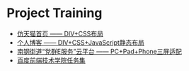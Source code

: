 # Project Training

* [仿天猫首页 —— DIV+CSS布局](https://q-angelo.github.io/project-training/tm/)
* [个人博客 —— DIV+CSS+JavaScript静态布局](https://q-angelo.github.io/project-training/qublog/)
* [南钢街道“党群E服务”云平台 —— PC+Pad+Phone三屏适配](https://q-angelo.github.io/project-training/party-member/)
* [百度前端技术学院任务集](https://q-angelo.github.io/project-training/ife-work/)